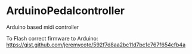 # ArduinoPedalcontroller
Arduino based midi controller

To Flash correct firmware to Arduino:
https://gist.github.com/jeremycote/592f7d8aa2bc11d7bc1c767f654cfb4a 
